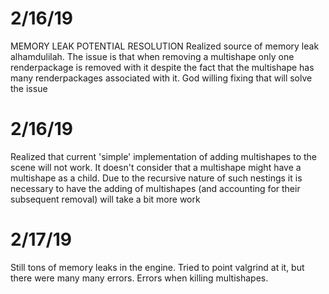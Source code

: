 # 2/16/19

MEMORY LEAK POTENTIAL RESOLUTION
Realized source of memory leak alhamdulilah.
The issue is that when removing a multishape only one renderpackage is removed with it despite the fact that
the multishape has many renderpackages associated with it. God willing fixing that will solve the issue


# 2/16/19
Realized that current 'simple' implementation of adding multishapes to the scene will not work.
It doesn't consider that a multishape might have a multishape as a child. Due to the recursive
nature of such nestings it is necessary to have the adding of multishapes (and accounting for their subsequent
removal) will take a bit more work

# 2/17/19
Still tons of memory leaks in the engine. Tried to point valgrind at it, but there were many many errors.
Errors when killing multishapes.